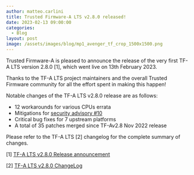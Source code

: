 ```yaml
---
author: matteo.carlini
title: Trusted Firmware-A LTS v2.8.0 released!
date: 2023-02-13 09:00:00
categories:
  - Blog
layout: post
image: /assets/images/blog/mp1_avenger_tf_crop_1500x1500.png
---
```


Trusted Firmware-A is pleased to announce the release of the very first TF-A LTS version 2.8.0 [1], which went live on 13th February 2023.

Thanks to the TF-A LTS project maintainers and the overall Trusted Firmware community for all the effort spent in making this happen!

Notable changes of the TF-A LTS v2.8.0 release are as follows:
* 12 workarounds for various CPUs errata
* Mitigations for [security advisory #10](https://trustedfirmware-a.readthedocs.io/en/latest/security_advisories/security-advisory-tfv-10.html)
* Critical bug fixes for 7 upstream platforms
* A total of 35 patches merged since TF-Av2.8 Nov 2022 release


Please refer to the TF-A LTS [2] changelog for the complete summary of changes.

[1] [TF-A LTS v2.8.0 Release announcement](https://lists.trustedfirmware.org/archives/list/tfa-lts@lists.trustedfirmware.org/thread/5QK6N3LN4UCTPI2F4N7J4UAHBB2RLVG6/)

[2] [TF-A LTS v2.8.0 ChangeLog](https://git.trustedfirmware.org/TF-A/trusted-firmware-a.git/tree/docs/change-log.md?h=refs/heads/lts-v2.8) 

